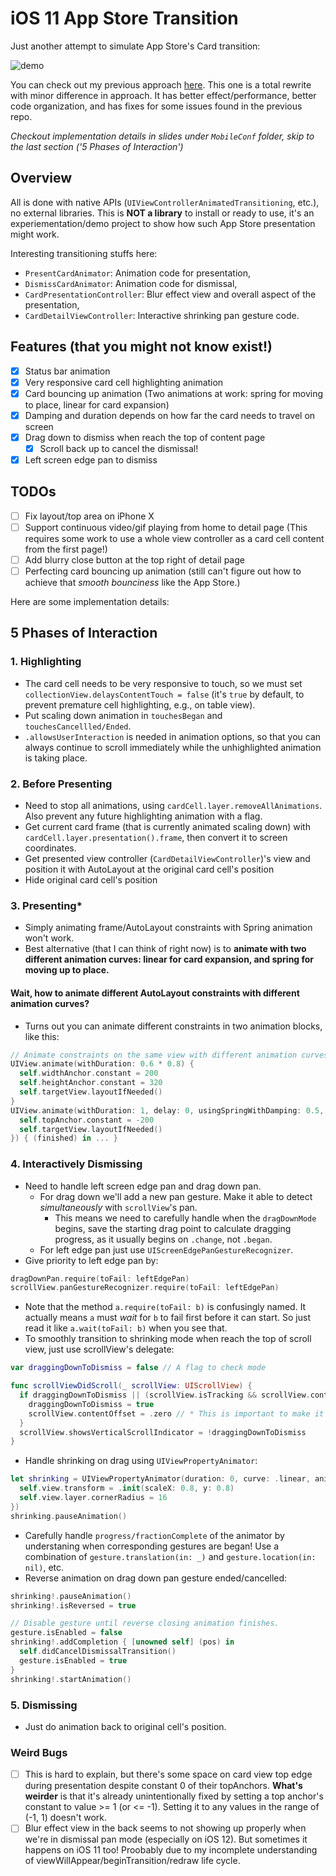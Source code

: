 # iOS 11 App Store Transition

Just another attempt to simulate App Store's Card transition:

![demo](https://raw.githubusercontent.com/aunnnn/AppStoreiOS11InteractiveTransition/master/appstoreios11demo.gif)

You can check out my previous approach [here](https://github.com/aunnnn/AppStoreiOS11InteractiveTransition_old). This one is a total rewrite with minor difference in approach. It has better effect/performance, better code organization, and has fixes for some issues found in the previous repo.

*Checkout implementation details in slides under `MobileConf` folder, skip to the last section ('5 Phases of Interaction')*

## Overview
All is done with native APIs (`UIViewControllerAnimatedTransitioning`, etc.), no external libraries. This is **NOT a library** to install or ready to use, it's an experiementation/demo project to show how such App Store presentation might work.

Interesting transitioning stuffs here:
- `PresentCardAnimator`: Animation code for presentation,
- `DismissCardAnimator`: Animation code for dismissal,
- `CardPresentationController`: Blur effect view and overall aspect of the presentation,
- `CardDetailViewController`: Interactive shrinking pan gesture code.

## Features (that you might not know exist!)
- [x] Status bar animation
- [x] Very responsive card cell highlighting animation
- [x] Card bouncing up animation (Two animations at work: spring for moving to place, linear for card expansion)
- [x] Damping and duration depends on how far the card needs to travel on screen
- [x] Drag down to dismiss when reach the top of content page
  - [x] Scroll back up to cancel the dismissal!
- [x] Left screen edge pan to dismiss

## TODOs
- [ ] Fix layout/top area on iPhone X
- [ ] Support continuous video/gif playing from home to detail page (This requires some work to use a whole view controller as a card cell content from the first page!)
- [ ] Add blurry close button at the top right of detail page
- [ ] Perfecting card bouncing up animation (still can't figure out how to achieve that *smooth bounciness* like the App Store.)

Here are some implementation details:

## 5 Phases of Interaction
### 1. Highlighting
- The card cell needs to be very responsive to touch, so we must set `collectionView.delaysContentTouch = false` (it's `true` by default, to prevent premature cell highlighting, e.g., on table view).
- Put scaling down animation in `touchesBegan` and `touchesCancellled/Ended`.
- `.allowsUserInteraction` is needed in animation options, so that you can always continue to scroll immediately while the unhighlighted animation is taking place.

### 2. Before Presenting
- Need to stop all animations, using `cardCell.layer.removeAllAnimations`. Also prevent any future highlighting animation with a flag.
- Get current card frame (that is currently animated scaling down) with `cardCell.layer.presentation().frame`, then convert it to screen coordinates.
- Get presented view controller (`CardDetailViewController`)'s view and position it with AutoLayout at the original card cell's position
- Hide original card cell's position

### 3. Presenting*
- Simply animating frame/AutoLayout constraints with Spring animation won't work.
- Best alternative (that I can think of right now) is to **animate with two different animation curves: linear for card expansion, and spring for moving up to place.**
#### Wait, how to animate different AutoLayout constraints with different animation curves?
- Turns out you can animate different constraints in two animation blocks, like this:
```swift
// Animate constraints on the same view with different animation curves
UIView.animate(withDuration: 0.6 * 0.8) {
  self.widthAnchor.constant = 200
  self.heightAnchor.constant = 320
  self.targetView.layoutIfNeeded()
}
UIView.animate(withDuration: 1, delay: 0, usingSpringWithDamping: 0.5, initialSpringVelocity: 0, options: [], animations: {
  self.topAnchor.constant = -200
  self.targetView.layoutIfNeeded()
}) { (finished) in ... }
```

### 4. Interactively Dismissing
- Need to handle left screen edge pan and drag down pan.
  - For drag down we'll add a new pan gesture. Make it able to detect *simultaneously* with `scrollView`'s pan.
    - This means we need to carefully handle when the `dragDownMode` begins, save the starting drag point to calculate dragging progress, as it usually begins on `.change`, not `.began`.
  - For left edge pan just use `UIScreenEdgePanGestureRecognizer`.
- Give priority to left edge pan by:
```swift
dragDownPan.require(toFail: leftEdgePan)
scrollView.panGestureRecognizer.require(toFail: leftEdgePan)
```
  - Note that the method `a.require(toFail: b)` is confusingly named. It actually means `a` must *wait* for `b` to fail first before it can start. So just read it like `a.wait(toFail: b)` when you see that.
- To smoothly transition to shrinking mode when reach the top of scroll view, just use scrollView's delegate:
```swift
var draggingDownToDismiss = false // A flag to check mode

func scrollViewDidScroll(_ scrollView: UIScrollView) {
  if draggingDownToDismiss || (scrollView.isTracking && scrollView.contentOffset.y < 0) {
    draggingDownToDismiss = true
    scrollView.contentOffset = .zero // * This is important to make it stick at the top
  }
  scrollView.showsVerticalScrollIndicator = !draggingDownToDismiss
}
```
- Handle shrinking on drag using `UIViewPropertyAnimator`:
```swift
let shrinking = UIViewPropertyAnimator(duration: 0, curve: .linear, animations: {
  self.view.transform = .init(scaleX: 0.8, y: 0.8)
  self.view.layer.cornerRadius = 16
})
shrinking.pauseAnimation()
```
- Carefully handle `progress/fractionComplete` of the animator by understaning when corresponding gestures are began! Use a combination of `gesture.translation(in: _)` and `gesture.location(in: nil)`, etc.
- Reverse animation on drag down pan gesture ended/cancelled:
```swift
shrinking!.pauseAnimation()
shrinking!.isReversed = true

// Disable gesture until reverse closing animation finishes.
gesture.isEnabled = false
shrinking!.addCompletion { [unowned self] (pos) in
  self.didCancelDismissalTransition()
  gesture.isEnabled = true
}
shrinking!.startAnimation()
```

### 5. Dismissing
- Just do animation back to original cell's position.

### Weird Bugs
- [ ] This is hard to explain, but there's some space on card view top edge during presentation despite constant 0 of their topAnchors. **What's weirder** is that it's already unintentionally fixed by setting a top anchor's constant to value >= 1 (or <= -1). Setting it to any values in the range of (-1, 1) doesn't work.
- [ ] Blur effect view in the back seems to not showing up properly when we're in dismissal pan mode (especially on iOS 12). But sometimes it happens on iOS 11 too! Proobably due to my incomplete understanding of viewWillAppear/beginTransition/redraw life cycle. 
